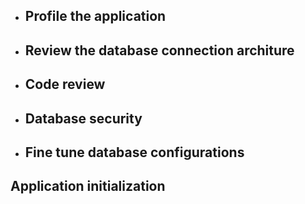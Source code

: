 - ## Profile the application

- ## Review the database connection architure

- ## Code review

- ## Database security

- ## Fine tune database configurations

## Application initialization